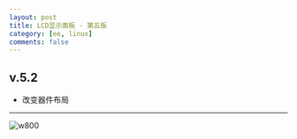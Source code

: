 ```yaml
---
layout: post
title: LCD显示面板 - 第五版
category: [ee, linux]
comments: false
---
```


## v.5.2

* 改变器件布局

---

![w800](/images/DFRAME-V.5.2.png)

